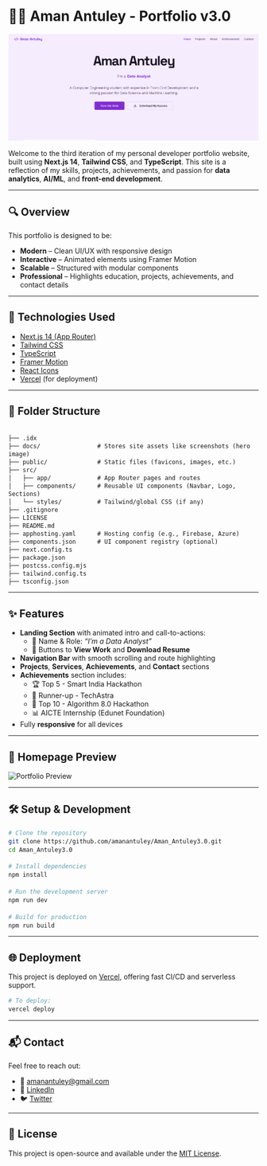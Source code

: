 
# 🧑‍💻 Aman Antuley - Portfolio v3.0

![Aman Antuley Banner](/public/main.png)

Welcome to the third iteration of my personal developer portfolio website, built using **Next.js 14**, **Tailwind CSS**, and **TypeScript**. This site is a reflection of my skills, projects, achievements, and passion for **data analytics**, **AI/ML**, and **front-end development**.

---

## 🔍 Overview

This portfolio is designed to be:
- **Modern** – Clean UI/UX with responsive design
- **Interactive** – Animated elements using Framer Motion
- **Scalable** – Structured with modular components
- **Professional** – Highlights education, projects, achievements, and contact details

---

## 🚀 Technologies Used

- [Next.js 14 (App Router)](https://nextjs.org/)
- [Tailwind CSS](https://tailwindcss.com/)
- [TypeScript](https://www.typescriptlang.org/)
- [Framer Motion](https://www.framer.com/motion/)
- [React Icons](https://react-icons.github.io/react-icons/)
- [Vercel](https://vercel.com/) (for deployment)

---

## 📁 Folder Structure

```

├── .idx
├── docs/                # Stores site assets like screenshots (hero image)
├── public/              # Static files (favicons, images, etc.)
├── src/
│   ├── app/             # App Router pages and routes
│   ├── components/      # Reusable UI components (Navbar, Logo, Sections)
│   └── styles/          # Tailwind/global CSS (if any)
├── .gitignore
├── LICENSE
├── README.md
├── apphosting.yaml      # Hosting config (e.g., Firebase, Azure)
├── components.json      # UI component registry (optional)
├── next.config.ts
├── package.json
├── postcss.config.mjs
├── tailwind.config.ts
├── tsconfig.json

````

---

## ✨ Features

- **Landing Section** with animated intro and call-to-actions:
  - 👋 Name & Role: *“I’m a Data Analyst”*
  - 📄 Buttons to **View Work** and **Download Resume**
- **Navigation Bar** with smooth scrolling and route highlighting
- **Projects**, **Services**, **Achievements**, and **Contact** sections
- **Achievements** section includes:
  - 🏆 Top 5 - Smart India Hackathon
  - 🥈 Runner-up - TechAstra
  - 🌟 Top 10 - Algorithm 8.0 Hackathon
  - 📊 AICTE Internship (Edunet Foundation)
- Fully **responsive** for all devices

---

## 📸 Homepage Preview

![Portfolio Preview](/docs/homepage-preview.png)

---

## 🛠️ Setup & Development

```bash
# Clone the repository
git clone https://github.com/amanantuley/Aman_Antuley3.0.git
cd Aman_Antuley3.0

# Install dependencies
npm install

# Run the development server
npm run dev

# Build for production
npm run build
````

---

## 🌐 Deployment

This project is deployed on [Vercel](https://vercel.com/), offering fast CI/CD and serverless support.

```bash
# To deploy:
vercel deploy
```

---

## 📬 Contact

Feel free to reach out:

* 📧 [amanantuley@gmail.com](mailto:amanantuley@gmail.com)
* 🔗 [LinkedIn](https://linkedin.com/in/amanantuley)
* 🐦 [Twitter](https://twitter.com/amanantuley)

---

## 📄 License

This project is open-source and available under the [MIT License](./LICENSE).


